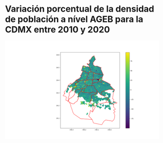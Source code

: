 # Variación porcentual de la densidad de población a nível AGEB para la CDMX entre 2010 y 2020


![](pic_var_den_pob_10_20.png) 